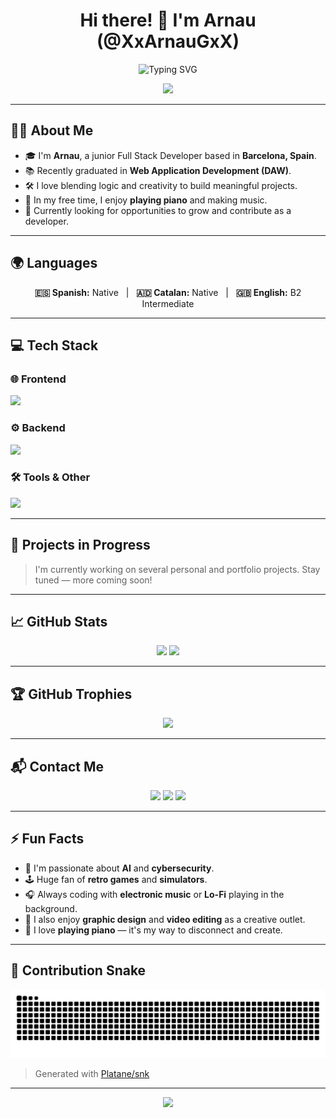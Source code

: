 <h1 align="center">Hi there! 👋 I'm Arnau (@XxArnauGxX)</h1>

<p align="center">
  <img src="https://readme-typing-svg.demolab.com?font=Fira+Code&pause=1000&color=00C3FF&center=true&vCenter=true&multiline=true&width=600&lines=Full+Stack+Web+Developer+💻;Passionate+about+tech+and+innovation+🚀;Always+learning+something+new+📚" alt="Typing SVG" />
</p>

<p align="center">
  <img src="https://media.giphy.com/media/qgQUggAC3Pfv687qPC/giphy.gif" width="300" />
</p>

---

## 🧑‍💻 About Me

- 🎓 I'm **Arnau**, a junior Full Stack Developer based in **Barcelona, Spain**.
- 📚 Recently graduated in **Web Application Development (DAW)**.
- 🛠️ I love blending logic and creativity to build meaningful projects.
- 🎹 In my free time, I enjoy **playing piano** and making music.
- 🚀 Currently looking for opportunities to grow and contribute as a developer.

---

## 🌍 Languages

<p align="center">
  <strong>🇪🇸 Spanish:</strong> Native &nbsp;&nbsp;|&nbsp;&nbsp;
  <strong>🇦🇩 Catalan:</strong> Native &nbsp;&nbsp;|&nbsp;&nbsp;
  <strong>🇬🇧 English:</strong> B2 Intermediate
</p>

---

## 💻 Tech Stack

### 🌐 Frontend
<p>
  <img src="https://skillicons.dev/icons?i=html,css,tailwind,js,ts,react,nextjs" />
</p>

### ⚙️ Backend
<p>
  <img src="https://skillicons.dev/icons?i=nodejs,php,laravel,mongodb,mysql" />
</p>

### 🛠️ Tools & Other
<p>
  <img src="https://skillicons.dev/icons?i=git,github,vscode,figma" />
</p>

---

## 🚧 Projects in Progress

> I'm currently working on several personal and portfolio projects. Stay tuned — more coming soon!

---

## 📈 GitHub Stats

<p align="center">
  <img src="https://github-readme-stats.vercel.app/api?username=XxArnauGxX&show_icons=true&theme=tokyonight" />
  <img src="https://github-readme-streak-stats.herokuapp.com/?user=XxArnauGxX&theme=tokyonight" />
</p>

---

## 🏆 GitHub Trophies

<p align="center">
  <img src="https://github-profile-trophy.vercel.app/?username=XxArnauGxX&theme=onedark&row=2&column=3" />
</p>

---

## 📬 Contact Me

<p align="center">
  <a href="mailto:gilgilarnau@gmail.com"><img src="https://img.shields.io/badge/-Email-D14836?style=flat-square&logo=gmail&logoColor=white" /></a>
  <a href="https://www.linkedin.com/in/arnau-gil-gil-b8309b2b9"><img src="https://img.shields.io/badge/-LinkedIn-0077B5?style=flat-square&logo=linkedin&logoColor=white" /></a>
  <a href="https://xxarnaugxx.github.io/curriculum-web/"><img src="https://img.shields.io/badge/-Portfolio-121212?style=flat-square&logo=github&logoColor=white" /></a>
</p>

---

## ⚡ Fun Facts

- 🤖 I'm passionate about **AI** and **cybersecurity**.
- 🕹️ Huge fan of **retro games** and **simulators**.
- 🎧 Always coding with **electronic music** or **Lo-Fi** playing in the background.
- 🎨 I also enjoy **graphic design** and **video editing** as a creative outlet.
- 🎹 I love **playing piano** — it's my way to disconnect and create.

---

## 🐍 Contribution Snake

<p align="center">
  <img src="https://raw.githubusercontent.com/XxArnauGxX/XxArnauGxX/output/github-contribution-grid-snake.svg" alt="snake gif" />
</p>

> Generated with [Platane/snk](https://github.com/Platane/snk)

---

<p align="center">
  <img src="https://capsule-render.vercel.app/api?type=waving&color=gradient&height=120&section=footer"/>
</p>
